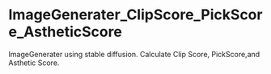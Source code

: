 # ImageGenerater_ClipScore_PickScore_AstheticScore
ImageGenerater using stable diffusion. 
Calculate Clip Score, PickScore,and Asthetic Score.
